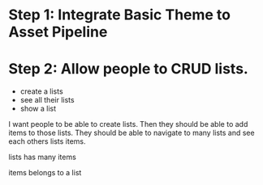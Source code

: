 # Step 1: Integrate Basic Theme to Asset Pipeline

# Step 2: Allow people to CRUD lists.

- create a lists
- see all their lists
- show a list

I want people to be able to create lists. Then they should be able to add items to those lists. They should be able to navigate to many lists and see each others lists items.

lists
  has many items

items
  belongs to a list
